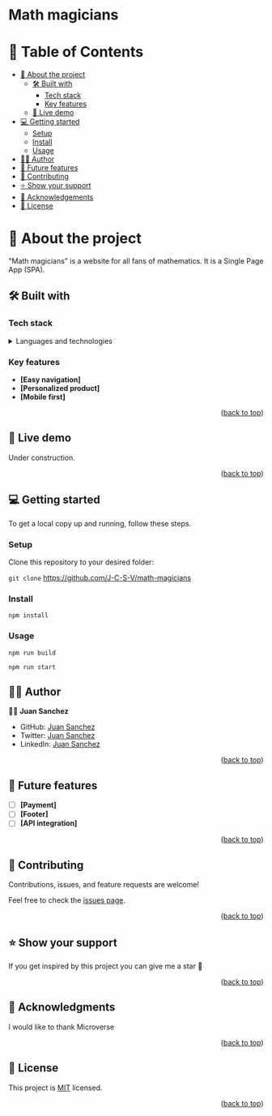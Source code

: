 <a name="readme-top"></a>

<!-- <div align="center">
  <a href="https://unsplash.com/photos/04X1Yp9hNH8">
  <img src="https://images.unsplash.com/photo-1661956600684-97d3a4320e45?ixlib=rb-4.0.3&ixid=MnwxMjA3fDF8MHxwaG90by1wYWdlfHx8fGVufDB8fHx8&auto=format&fit=crop&w=870&q=80" alt="logo" width="340"  height="auto" /><br/>
  </a>
</div> -->

# Math magicians

# 📗 Table of Contents

- [📖 About the project](#about-project)
  - [🛠 Built with](#built-with)
    - [Tech stack](#tech-stack)
    - [Key features](#key-features)
  - [🚀 Live demo](#live-demo)
- [💻 Getting started](#getting-started)
  - [Setup](#setup)
  - [Install](#install)
  - [Usage](#usage)
- [👷‍♂️ Author](#authors)
- [🔭 Future features](#future-features)
- [🤝 Contributing](#contributing)
- [⭐️ Show your support](#support)
- [🙏 Acknowledgements](#acknowledgements)
- [📝 License](#license)

# 📖 About the project <a name="about-project"></a>

"Math magicians" is a website for all fans of mathematics. It is a Single Page App (SPA).

## 🛠 Built with <a name="built-with"></a>

### Tech stack <a name="tech-stack"></a>

<details>
  <summary>Languages and technologies</summary><br>
  <ul>
    <li><a href="#">JavaScript ES6</a></li>
  </ul>
  <ul>
    <li><a href="#">Webpack</a></li>
  </ul>
  <ul>
    <li><a href="#">HTML5</a></li>
  </ul>
  <ul>
    <li><a href="#">CSS3</a></li>
  </ul>
  <ul>
    <li><a href="#">Git</a></li>
  </ul>
  <ul>
    <li><a href="#">SASS</a></li>
  </ul>
  <ul>
    <li><a href="#">React.js</a></li>
  </ul>
</details>

### Key features <a name="key-features"></a>

- **[Easy navigation]**
- **[Personalized product]**
- **[Mobile first]**

<p align="right">(<a href="#readme-top">back to top</a>)</p>

## 🚀 Live demo <a name="live-demo"></a>

Under construction.

<!-- - [Live Demo Link](https://j-c-s-v.github.io/webpack-to-do-list/) -->

<p align="right">(<a href="#readme-top">back to top</a>)</p>

## 💻 Getting started <a name="getting-started"></a>

To get a local copy up and running, follow these steps.

### Setup

Clone this repository to your desired folder:

`git clone` https://github.com/J-C-S-V/math-magicians

### Install

`npm install`

### Usage

`npm run build`

`npm run start`

## 👷‍♂️ Author <a name="authors"></a>

👷‍♂️ **Juan Sanchez**

- GitHub: [Juan Sanchez](https://github.com/J-C-S-V)
- Twitter: [Juan Sanchez](https://twitter.com/juansan0)
- LinkedIn: [Juan Sanchez](https://www.linkedin.com/in/juan-carlos-sanchez-vargas-a308b014b/)

<p align="right">(<a href="#readme-top">back to top</a>)</p>

## 🔭 Future features <a name="future-features"></a>

- [ ] **[Payment]**
- [ ] **[Footer]**
- [ ] **[API integration]**

<p align="right">(<a href="#readme-top">back to top</a>)</p>

## 🤝 Contributing <a name="contributing"></a>

Contributions, issues, and feature requests are welcome!

Feel free to check the [issues page](../../issues/).

<p align="right">(<a href="#readme-top">back to top</a>)</p>

## ⭐️ Show your support <a name="support"></a>

If you get inspired by this project you can give me a star 🙌

<p align="right">(<a href="#readme-top">back to top</a>)</p>

## 🙏 Acknowledgments <a name="acknowledgements"></a>

I would like to thank Microverse

<p align="right">(<a href="#readme-top">back to top</a>)</p>

## 📝 License <a name="license"></a>

This project is [MIT](https://github.com/J-C-S-V/Portfolio-setup-and-mobile-first/blob/main/license.md) licensed.

<p align="right">(<a href="#readme-top">back to top</a>)</p>
